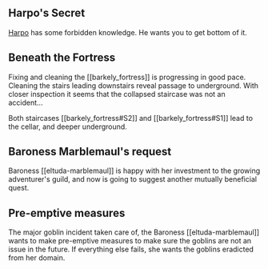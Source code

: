 ## Harpo's Secret
[Harpo](worlds/wunderworld/characters/npcs/harpo) has some forbidden knowledge. He wants you to get bottom of it.

## Beneath the Fortress
Fixing and cleaning the [[barkely_fortress]] is progressing in good pace. Cleaning the stairs leading downstairs reveal passage to underground. With closer inspection it seems that the collapsed staircase was not an accident...

Both staircases [[barkely_fortress#S2]] and [[barkely_fortress#S1]] lead to the cellar, and deeper underground.

## Baroness Marblemaul's request
Baroness [[eltuda-marblemaul]] is happy with her investment to the growing adventurer's guild, and now is going to suggest another mutually beneficial quest.

## Pre-emptive measures
The major goblin incident taken care of, the Baroness [[eltuda-marblemaul]] wants to make pre-emptive measures to make sure the goblins are not an issue in the future. If everything else fails, she wants the goblins eradicted from her domain.
